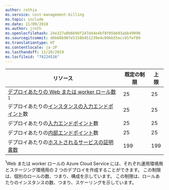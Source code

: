 ```yaml
---
author: rothja
ms.service: cost-management-billing
ms.topic: include
ms.date: 11/09/2018
ms.author: jroth
ms.openlocfilehash: 24e327a0b669df247d44e4bf8f05b693abb49990
ms.sourcegitcommit: d6b68b907e5158b451239e4c09bb55eccb5fef89
ms.translationtype: HT
ms.contentlocale: ja-JP
ms.lasthandoff: 11/20/2019
ms.locfileid: "74224516"
---
```

| リソース | 既定の制限 | 上限 |
| --- | --- | --- |
| [デプロイあたりの Web または worker ロール数](../articles/cloud-services/cloud-services-choose-me.md)<sup>1</sup> |25 |25 |
| デプロイあたりの[インスタンスの入力エンドポイント](/previous-versions/azure/reference/gg557552(v=azure.100)#instanceinputendpoint)数 |25 |25 |
| デプロイあたりの[入力エンドポイント](/previous-versions/azure/reference/gg557552(v=azure.100)#inputendpoint)数 |25 |25 |
| デプロイあたりの[内部エンドポイント](/previous-versions/azure/reference/gg557552(v=azure.100)#internalendpoint)数 |25 |25 |
| デプロイあたりの[ホストされるサービスの証明書数](../articles/cloud-services/cloud-services-certs-create.md#what-are-service-certificates) |199 |199 |

<sup>1</sup>Web または worker ロールの Azure Cloud Service には、それぞれ運用環境用とステージング環境用の 2 つのデプロイを作成することができます。 この制限は、個別のロールの数、つまり、構成を示しています。 この制限は、ロールあたりのインスタンスの数、つまり、スケーリングを示しています。

